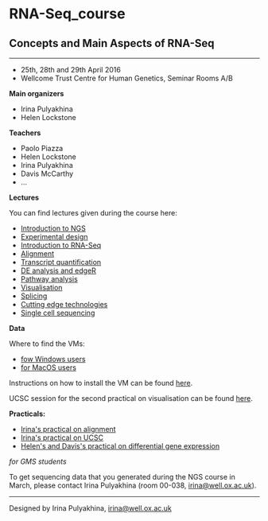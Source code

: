 # RNA-Seq_course

## Concepts and Main Aspects of RNA-Seq
-----------------------------------

- 25th, 28th and 29th April 2016
- Wellcome Trust Centre for Human Genetics, Seminar Rooms A/B


**Main organizers**

- Irina Pulyakhina
- Helen Lockstone


**Teachers**

- Paolo Piazza
- Helen Lockstone
- Irina Pulyakhina
- Davis McCarthy
- ...


**Lectures**

You can find lectures given during the course here:

- [Introduction to NGS](...)
- [Experimental design](https://github.com/jknightlab/RNA-Seq_course/blob/master/Concepts_RNASeq_ExptDesign_250416.pdf)
- [Introduction to RNA-Seq](https://github.com/jknightlab/RNA-Seq_course/blob/master/2016-04-25_RNAseqCourse_RNASeq-QC_irina.pdf)
- [Alignment](https://github.com/jknightlab/RNA-Seq_course/blob/master/2016-04-25_RNAseqCourse_alignment_irina.pdf)
- [Transcript quantification](https://github.com/jknightlab/RNA-Seq_course/blob/master/Concepts_RNASeq_Quantification_280416.pdf)
- [DE analysis and edgeR](...)
- [Pathway analysis](https://github.com/jknightlab/RNA-Seq_course/blob/master/Concepts_RNASeq_PathwayAnalayis_280416.pdf)
- [Visualisation](https://github.com/jknightlab/RNA-Seq_course/blob/master/2016-04-25_RNAseqCourse_vizualise_irina.pdf)
- [Splicing](https://github.com/jknightlab/RNA-Seq_course/blob/master/2016-04-29_RNAseqCourse_splicing_irina.pdf)
- [Cutting edge technologies](...)
- [Single cell sequencing](...)



**Data**

Where to find the VMs:

- [fow Windows users](http://www.well.ox.ac.uk/Portable-VirtualBox.exe)
- [for MacOS users](http://www.well.ox.ac.uk/VirtualBox.zip)

Instructions on how to install the VM can be found
[here](https://github.com/jknightlab/RNA-Seq_course/blob/master/vm_instructions.pdf).

UCSC session for the second practical on visualisation can be found
[here](https://genome-euro.ucsc.edu/cgi-bin/hgTracks?db=hg19&lastVirtModeType=default&lastVirtModeExtraState=&virtModeType=default&virtMode=0&nonVirtPosition=&position=chr22%3A20904012-20924513&hgsid=213561077_dEH3EOWETpcUrPqKhZwX7vWMsZYB).

**Practicals:**

- [Irina's practical on alignment](https://github.com/jknightlab/RNA-Seq_course/blob/master/practical_session_01.pdf)
- [Irina's practical on UCSC](https://github.com/jknightlab/RNA-Seq_course/blob/master/practical_session_02.pdf)
- [Helen's and Davis's practical on differential gene expression](...)

*for GMS students*

To get sequencing data that you generated during the NGS course in March,
please contact Irina Pulyakhina (room 00-038, irina@well.ox.ac.uk).

-------------
Designed by Irina Pulyakhina, irina@well.ox.ac.uk

